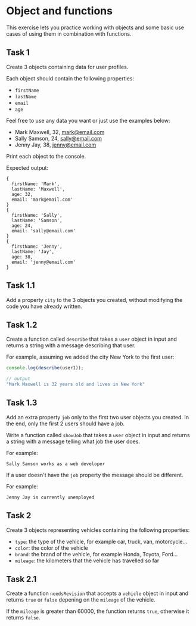 # Object and functions

This exercise lets you practice working with objects and some basic use cases of using them in combination with functions.

## Task 1

Create 3 objects containing data for user profiles.

Each object should contain the following properties:

- `firstName`
- `lastName`
- `email`
- `age`

Feel free to use any data you want or just use the examples below:

- Mark Maxwell, 32, mark@email.com
- Sally Samson, 24, sally@email.com
- Jenny Jay, 38, jenny@email.com

Print each object to the console.

Expected output:

```plaintext
{
  firstName: 'Mark',
  lastName: 'Maxwell',
  age: 32,
  email: 'mark@email.com'
}
{
  firstName: 'Sally',
  lastName: 'Samson',
  age: 24,
  email: 'sally@email.com'
}
{
  firstName: 'Jenny',
  lastName: 'Jay',
  age: 38,
  email: 'jenny@email.com'
}
```

## Task 1.1

Add a property `city` to the 3 objects you created, without modifying the code you have already written.

## Task 1.2

Create a function called `describe` that takes a `user` object in input and returns a string with a message describing that user.

For example, assuming we added the city New York to the first user:

```javascript
console.log(describe(user1));

// output
"Mark Maxwell is 32 years old and lives in New York"
```

## Task 1.3

Add an extra property `job` only to the first two user objects you created. In the end, only the first 2 users should have a job.

Write a function called `showJob` that takes a `user` object in input and returns a string with a message telling what job the user does. 

For example:

```plaintext
Sally Samson works as a web developer
```

If a user doesn't have the `job` property the message should be different.

For example:

```plaintext
Jenny Jay is currently unemployed
```

## Task 2

Create 3 objects representing vehicles containing the following properties:

- `type`: the type of the vehicle, for example car, truck, van, motorcycle...
- `color`: the color of the vehicle
- `brand`: the brand of the vehicle, for example Honda, Toyota, Ford... 
- `mileage`: the kilometers that the vehicle has travelled so far

## Task 2.1

Create a function `needsRevision` that accepts a `vehicle` object in input and returns `true` or `false` depening on the `mileage` of the vehicle.

If the `mileage` is greater than 60000, the function returns `true`, otherwise it returns `false`.
